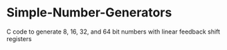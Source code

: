 # Simple-Number-Generators
C code to generate 8, 16, 32, and 64 bit numbers with linear feedback shift registers
